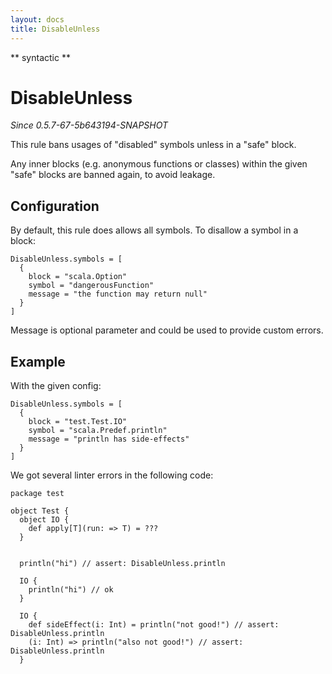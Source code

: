 ```yaml
---
layout: docs
title: DisableUnless
---
```


** syntactic **

# DisableUnless

_Since 0.5.7-67-5b643194-SNAPSHOT_

This rule bans usages of "disabled" symbols unless in a "safe" block. 

Any inner blocks (e.g. anonymous functions or classes) 
within the given "safe" blocks are banned again, to avoid leakage. 

## Configuration

By default, this rule does allows all symbols. To disallow a symbol in a block:
```
DisableUnless.symbols = [
  {
    block = "scala.Option"
    symbol = "dangerousFunction"
    message = "the function may return null"
  }
]
```
Message is optional parameter and could be used to provide custom errors. 

## Example
With the given config:
```
DisableUnless.symbols = [
  {
    block = "test.Test.IO"
    symbol = "scala.Predef.println"
    message = "println has side-effects"
  }
]
```

We got several linter errors in the following code:
```
package test

object Test {
  object IO {
    def apply[T](run: => T) = ???
  }

  
  println("hi") // assert: DisableUnless.println
  
  IO {
    println("hi") // ok
  }
  
  IO {
    def sideEffect(i: Int) = println("not good!") // assert: DisableUnless.println
    (i: Int) => println("also not good!") // assert: DisableUnless.println
  }
```